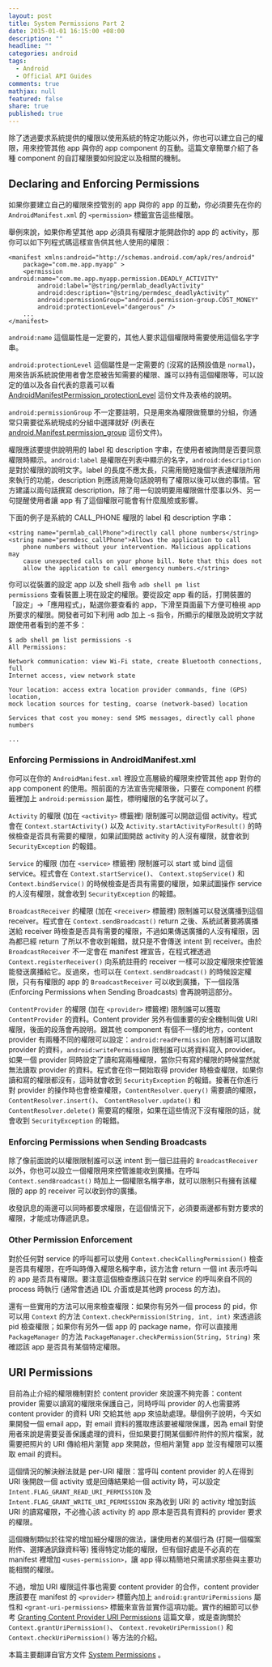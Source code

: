 ```yaml
---
layout: post
title: System Permissions Part 2
date: 2015-01-01 16:15:00 +08:00
description: ""
headline: ""
categories: android
tags: 
  - Android
  - Official API Guides
comments: true
mathjax: null
featured: false
share: true
published: true
---
```



除了透過要求系統提供的權限以使用系統的特定功能以外，你也可以建立自己的權限，用來控管其他 app 與你的 app component 的互動。這篇文章簡單介紹了各種 component 的自訂權限要如何設定以及相關的機制。
	

## Declaring and Enforcing Permissions


如果你要建立自己的權限來控管別的 app 與你的 app 的互動，你必須要先在你的 <code>AndroidManifest.xml</code> 的 <code>&lt;permission&gt;</code> 標籤宣告這些權限。


舉例來說，如果你希望其他 app 必須具有權限才能開啟你的 app 的 activity，那你可以如下列程式碼這樣宣告供其他人使用的權限：


    <manifest xmlns:android="http://schemas.android.com/apk/res/android"
        package="com.me.app.myapp" >
        <permission android:name="com.me.app.myapp.permission.DEADLY_ACTIVITY"
            android:label="@string/permlab_deadlyActivity"
            android:description="@string/permdesc_deadlyActivity"
            android:permissionGroup="android.permission-group.COST_MONEY"
            android:protectionLevel="dangerous" />
        ...
    </manifest>


<code>android:name</code> 這個屬性是一定要的，其他人要求這個權限時需要使用這個名字字串。


<code>android:protectionLevel</code> 這個屬性是一定需要的 (沒寫的話預設值是 <code>normal</code>)，用來告訴系統說使用者會怎麼被告知需要的權限、誰可以持有這個權限等，可以設定的值以及各自代表的意義可以看 <a href="https://developer.android.com/reference/android/R.styleable.html#AndroidManifestPermission_protectionLevel" target="_new">AndroidManifestPermission_protectionLevel</a> 這份文件及表格的說明。


<code>android:permissionGroup</code> 不一定要註明，只是用來為權限做簡單的分組，你通常只需要從系統現成的分組中選擇就好 (列表在 <a href="https://developer.android.com/reference/android/Manifest.permission_group.html" target="_new">android.Manifest.permission_group</a> 這份文件)。


權限應該要提供說明用的 label 和 description 字串，在使用者被詢問是否要同意權限時顯示。<code>android:label</code> 是權限在列表中顯示的名字，<code>android:description</code> 是對於權限的說明文字。label 的長度不應太長，只需用簡短幾個字表達權限所用來執行的功能，description 則應該用幾句話說明有了權限以後可以做的事情。官方建議以兩句話撰寫 description，除了用一句說明要用權限做什麼事以外、另一句提醒使用者讓 app 有了這個權限可能會有什麼風險或影響。


下面的例子是系統的 CALL_PHONE 權限的 label 和 description 字串：


    <string name="permlab_callPhone">directly call phone numbers</string>
    <string name="permdesc_callPhone">Allows the application to call
        phone numbers without your intervention. Malicious applications may
        cause unexpected calls on your phone bill. Note that this does not
        allow the application to call emergency numbers.</string>


你可以從裝置的設定 app 以及 shell 指令 <code>adb shell pm list permissions</code> 查看裝置上現在設定的權限。要從設定 app 看的話，打開裝置的「設定」->「應用程式」，點選你要查看的 app，下滑至頁面最下方便可檢視 app 所要求的權限。開發者可如下利用 adb 加上 -s 指令，所顯示的權限及說明文字就跟使用者看到的差不多：


    $ adb shell pm list permissions -s
    All Permissions:

    Network communication: view Wi-Fi state, create Bluetooth connections, full
    Internet access, view network state

    Your location: access extra location provider commands, fine (GPS) location,
    mock location sources for testing, coarse (network-based) location

    Services that cost you money: send SMS messages, directly call phone numbers

    ...


### Enforcing Permissions in AndroidManifest.xml


你可以在你的 <code>AndroidManifest.xml</code> 裡設立高層級的權限來控管其他 app 對你的 app component 的使用。照前面的方法宣告完權限後，只要在 component 的標籤裡加上 <code>android:permission</code> 屬性，標明權限的名字就可以了。


<code>Activity</code> 的權限 (加在 <code>&lt;activity&gt;</code> 標籤裡) 限制誰可以開啟這個 activity。程式會在 <code>Context.startActivity()</code> 以及 <code>Activity.startActivityForResult()</code> 的時候檢查是否具有需要的權限，如果試圖開啟 activity 的人沒有權限，就會收到 <code>SecurityException</code> 的報錯。


<code>Service</code> 的權限 (加在 <code>&lt;service&gt;</code> 標籤裡) 限制誰可以 start 或 bind 這個 service。程式會在 <code>Context.startService()</code>、 <code>Context.stopService()</code> 和 <code>Context.bindService()</code> 的時候檢查是否具有需要的權限，如果試圖操作 service 的人沒有權限，就會收到 <code>SecurityException</code> 的報錯。


<code>BroadcastReceiver</code> 的權限 (加在 <code>&lt;receiver&gt;</code> 標籤裡) 限制誰可以發送廣播到這個 receiver。程式會在 <code>Context.sendBroadcast()</code> return 之後、系統試著要將廣播送給 receiver 時檢查是否具有需要的權限，不過如果傳送廣播的人沒有權限，因為都已經 return 了所以不會收到報錯，就只是不會傳送 intent 到 receiver。由於 <code>BroadcastReceiver</code> 不一定會在 manifest 裡宣告，在程式裡透過 <code>Context.registerReceiver()</code> 向系統註冊的 receiver 一樣可以設定權限來控管誰能發送廣播給它。反過來，也可以在 <code>Context.sendBroadcast()</code> 的時候設定權限，只有有權限的 app 的 <code>BroadcastReceiver</code> 可以收到廣播，下一個段落 (Enforcing Permissions when Sending Broadcasts) 會再說明這部分。


<code>ContentProvider</code> 的權限 (加在 <code>&lt;provider&gt;</code> 標籤裡) 限制誰可以獲取 <code>ContentProvider</code> 的資料。Content provider 另外有個重要的安全機制叫做 URI 權限，後面的段落會再說明。跟其他 component 有個不一樣的地方，content provider 有兩種不同的權限可以設定：<code>android:readPermission</code> 限制誰可以讀取 provider 的資料，<code>android:writePermission</code> 限制誰可以將資料寫入 provider。如果一個 provider 同時設定了讀和寫兩種權限，當你只有寫的權限的時候當然就無法讀取 provider 的資料。程式會在你一開始取得 provider 時檢查權限，如果你讀和寫的權限都沒有，這時就會收到 <code>SecurityException</code> 的報錯。接著在你進行對 provider 的操作時也會檢查權限，<code>ContentResolver.query()</code> 需要讀的權限，<code>ContentResolver.insert()</code>、 <code>ContentResolver.update()</code> 和 <code>ContentResolver.delete()</code> 需要寫的權限，如果在這些情況下沒有權限的話，就會收到 <code>SecurityException</code> 的報錯。


### Enforcing Permissions when Sending Broadcasts


除了像前面說的以權限限制誰可以送 intent 到一個已註冊的 <code>BroadcastReceiver</code> 以外，你也可以設立一個權限用來控管誰能收到廣播。在呼叫 <code>Context.sendBroadcast()</code> 時加上一個權限名稱字串，就可以限制只有擁有該權限的 app 的 receiver 可以收到你的廣播。


收發訊息的兩邊可以同時都要求權限，在這個情況下，必須要兩邊都有對方要求的權限，才能成功傳遞訊息。


### Other Permission Enforcement


對於任何對 service 的呼叫都可以使用 <code>Context.checkCallingPermission()</code> 檢查是否具有權限，在呼叫時傳入權限名稱字串，該方法會 return 一個 int 表示呼叫的 app 是否具有權限。要注意這個檢查應該只在對 service 的呼叫來自不同的 process 時執行 (通常會透過 IDL 介面或是其他跨 process 的方法)。


還有一些實用的方法可以用來檢查權限：如果你有另外一個 process 的 pid，你可以用 <code>Context</code> 的方法 <code>Context.checkPermission(String, int, int)</code> 來透過該 pid 檢查權限；如果你有另外一個 app 的 package name，你可以直接用 <code>PackageManager</code> 的方法 <code>PackageManager.checkPermission(String, String)</code> 來確認該 app 是否具有某個特定權限。


## URI Permissions


目前為止介紹的權限機制對於 content provider 來說還不夠完善：content provider 需要以讀寫的權限來保護自己，同時呼叫 provider 的人也需要將 content provider 的資料 URI 交給其他 app 來協助處理。舉個例子說明，今天如果開發一個 email app，對 email 資料的獲取應該要被權限保護，因為 email 對使用者來說是需要妥善保護處理的資料，但如果要打開某個郵件附件的照片檔案，就需要把照片的 URI 傳給相片瀏覽 app 來開啟，但相片瀏覽 app 並沒有權限可以獲取 email 的資料。


這個情況的解決辦法就是 per-URI 權限：當呼叫 content provider 的人在得到 URI 後開啟一個 activity 或是回傳結果給一個 activity 時，可以設定 <code>Intent.FLAG_GRANT_READ_URI_PERMISSION</code> 及 <code>Intent.FLAG_GRANT_WRITE_URI_PERMISSION</code> 來為收到 URI 的 activity 增加對該 URI 的讀寫權限，不必擔心該 activity 的 app 原本是否具有資料的 provider 要求的權限。


這個機制類似於往常的增加細分權限的做法，讓使用者的某個行為 (打開一個檔案附件、選擇通訊錄資料等) 獲得特定功能的權限，但有個好處是不必真的在 manifest 裡增加 <code>&lt;uses-permission&gt;</code>，讓 app 得以精簡地只需請求那些與主要功能相關的權限。


不過，增加 URI 權限這件事也需要 content provider 的合作，content provider 應該要在 manifest 的 <code>&lt;provider&gt;</code> 標籤內加上 <code>android:grantUriPermissions</code> 屬性和 <code>&lt;grant-uri-permissions&gt;</code> 標籤來宣告並實作這項功能。實作的細節可以參考 <a href="http://thinkandroid.wordpress.com/2012/08/07/granting-content-provider-uri-permissions/" target="_new">Granting Content Provider URI Permissions</a> 這篇文章，或是查詢關於 <code>Context.grantUriPermission()</code>、 <code>Context.revokeUriPermission()</code> 和 <code>Context.checkUriPermission()</code> 等方法的介紹。


本篇主要翻譯自官方文件 [System Permissions](https://developer.android.com/guide/topics/security/permissions.html) 。
